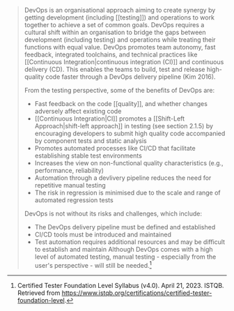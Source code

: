 > DevOps is an organisational approach aiming to create synergy by getting development (including [[testing]]) and operations to work together to achieve a set of common goals. DevOps requires a cultural shift within an organisation to bridge the gaps between development (including testing) and operations while treating their functions with equal value. DevOps promotes team autonomy, fast feedback, integrated toolchains, and technical practices like [[Continuous Integration|continuous integration (CI)]] and continuous delivery (CD). This enables the teams to build, test and release high-quality code faster through a DevOps delivery pipeline (Kim 2016).
>
> From the testing perspective, some of the benefits of DevOps are:
> - Fast feedback on the code [[quality]], and whether changes adversely affect existing code
> - [[Continuous Integration|CI]] promotes a [[Shift-Left Approach|shift-left approach]] in testing (see section 2.1.5) by encouraging developers to submit high quality code accompanied by component tests and static analysis
> - Promotes automated processes like CI/CD that facilitate establishing stable test environments
> - Increases the view on non-functional quality characteristics (e.g., performance, reliability)
> - Automation through a devlivery pipeline reduces the need for repetitive manual testing
> - The risk in regression is minimised due to the scale and range of automated regression tests
>
> DevOps is not without its risks and challenges, which include:
> - The DevOps delivery pipeline must be defined and established
> - CI/CD tools must be introduced and maintained
> - Test automation requires additional resources and may be difficult to establish and maintain
> Although DevOps comes with a high level of automated testing, manual testing - especially from the user's perspective - will still be needed.[^1]

[^1]: Certified Tester Foundation Level Syllabus (v4.0). April 21, 2023. ISTQB. Retrieved from https://www.istqb.org/certifications/certified-tester-foundation-level.